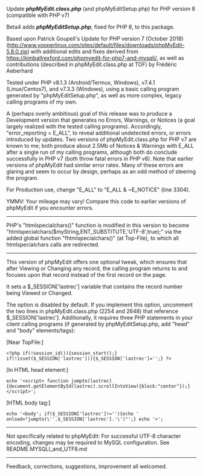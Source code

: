 Update <i><b>phpMyEdit.class.php</b></i> (and phpMyEditSetup.php) for PHP version 8 (compatible with PHP v7)

Beta4 adds <i><b>phpMyEditSetup.php</b></i>, fixed for PHP 8, to this package.

Based upon Patrick Goupell's Update for PHP version 7 (October 2018) (http://www.yooperlinux.com/sites/default/files/downloads/phpMyEdit-5.8.0.zip) with additional edits and fixes derived from https://kimballrexford.com/phpmyedit-for-php7-and-mysqli/, as well as contributions (described in phpMyEdit.class.php at TOF) by Frédéric Aeberhard

Tested under PHP v8.1.3 (Android/Termux, Windows), v7.4.1 (Linux/Centos7), and v7.3.3 (Windows), using a basic calling program generated by "phpMyEditSetup.php", as well as more complex, legacy calling programs of my own.

A (perhaps overly ambitious) goal of this release was to produce a Development version that generates no Errors, Warnings, or Notices (a goal largely realized with the tested calling programs). Accordingly, "error_reporting = E_ALL", to reveal additional undetected errors, or errors introduced by updates. Two versions of phpMyEdit.class.php for PHP v7 are known to me; both produce about 2.5Mb of Notices & Warnings with E_ALL after a single run of my calling programs, although both do conclude successfully in PHP v7 (both throw fatal errors in PHP v8). Note that earlier versions of phpMyEdit had similar error rates. Many of these errors are glaring and seem to occur by design, perhaps as an odd method of steering the program.

For Production use, change "E_ALL" to "E_ALL & ~E_NOTICE" (line 3304).

YMMV: Your mileage may vary! Compare this code to earlier versions of phpMyEdit if you encounter errors.

*************************

PHP's "htmlspecialchars()" function is modified in this version to become "htmlspecialchars($myString,ENT_SUBSTITUTE,'UTF-8',true);" via the added global function "fhtmlspecialchars()" (at Top-File), to which all htmlspecialchars calls are redirected.

*************************

This version of phpMyEdit offers one optional tweak, which ensures that after Viewing or Changing any record, the calling program returns to and focuses upon that record instead of the first record on the page.

It sets a $_SESSION['lastrec'] variable that contains the record number being Viewed or Changed.

The option is disabled by default. If you implement this option, uncomment the two lines in phpMyEdit.class.php (2254 and 2648) that reference $_SESSION['lastrec']. Additionally, it requires three PHP statements in your client calling programs (if generated by phpMyEditSetup.php, add "head" and "body" elements/tags):

[Near TopFile:]

	<?php if(!session_id()){session_start();} if(!isset($_SESSION['lastrec'])){$_SESSION['lastrec']='';} ?>

[In HTML head element:]

	echo '<script> function jumpto(lastrec){document.getElementById(lastrec).scrollIntoView({block:"center"});} </script>';

[HTML body tag:]

	echo '<body'; if($_SESSION['lastrec']!=''){echo ' onload="jumpto(\''.$_SESSION['lastrec'].'\')"';} echo '>';

*************************

Not specifically related to phpMyEdit: For successful UTF-8 character encoding, changes may be required to MySQL configuration. See README.MYSQLI_and_UTF8.md

*************************

Feedback, corrections, suggestions, improvement all welcomed.
